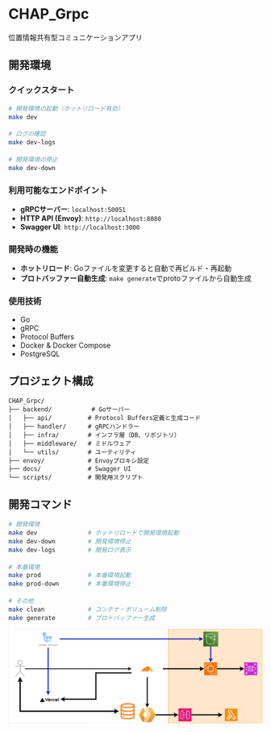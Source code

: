 # CHAP_Grpc

位置情報共有型コミュニケーションアプリ
## 開発環境

### クイックスタート

```bash
# 開発環境の起動（ホットリロード有効）
make dev

# ログの確認
make dev-logs

# 開発環境の停止
make dev-down
```

### 利用可能なエンドポイント

- **gRPCサーバー**: `localhost:50051`
- **HTTP API (Envoy)**: `http://localhost:8080`
- **Swagger UI**: `http://localhost:3000`

### 開発時の機能

- **ホットリロード**: Goファイルを変更すると自動で再ビルド・再起動
- **プロトバッファー自動生成**: `make generate`でprotoファイルから自動生成

### 使用技術

- Go 
- gRPC
- Protocol Buffers
- Docker & Docker Compose
- PostgreSQL


## プロジェクト構成

```
CHAP_Grpc/
├── backend/           # Goサーバー
│   ├── api/          # Protocol Buffers定義と生成コード
│   ├── handler/      # gRPCハンドラー
│   ├── infra/        # インフラ層（DB、リポジトリ）
│   ├── middleware/   # ミドルウェア
│   └── utils/        # ユーティリティ
├── envoy/            # Envoyプロキシ設定
├── docs/             # Swagger UI
└── scripts/          # 開発用スクリプト
```

## 開発コマンド

```bash
# 開発環境
make dev              # ホットリロードで開発環境起動
make dev-down         # 開発環境停止
make dev-logs         # 開発ログ表示

# 本番環境
make prod             # 本番環境起動
make prod-down        # 本番環境停止

# その他
make clean            # コンテナ・ボリューム削除
make generate         # プロトバッファー生成
```
<img src="./chap-app.drawio.png" alt="アーキテクチャ" width="600"/>
